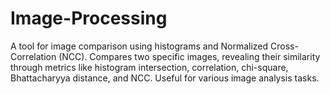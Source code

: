 # Image-Processing
A tool for image comparison using histograms and Normalized Cross-Correlation (NCC). Compares two specific images, revealing their similarity through metrics like histogram intersection, correlation, chi-square, Bhattacharyya distance, and NCC. Useful for various image analysis tasks.
